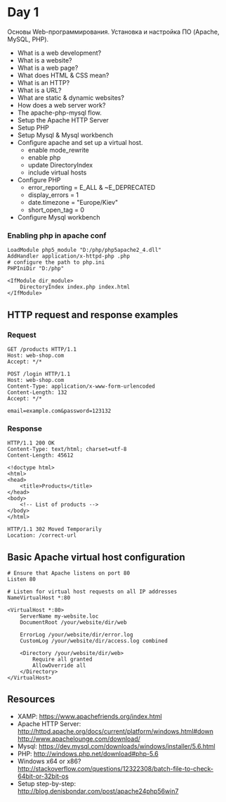 # Day 1

Основы Web-программирования. Установка и настройка ПО (Apache, MySQL, PHP).

* What is a web development?
* What is a website?
* What is a web page?
* What does HTML & CSS mean?
* What is an HTTP?
* What is a URL?
* What are static & dynamic websites?
* How does a web server work?
* The apache-php-mysql flow.
* Setup the Apache HTTP Server
* Setup PHP
* Setup Mysql & Mysql workbench
* Configure apache and set up a virtual host.
  * enable mode_rewrite
  * enable php
  * update DirectoryIndex
  * include virtual hosts
* Configure PHP
  * error_reporting = E_ALL & ~E_DEPRECATED
  * display_errors = 1
  * date.timezone = "Europe/Kiev"
  * short_open_tag = 0
* Configure Mysql workbench

### Enabling php in apache conf
```
LoadModule php5_module "D:/php/php5apache2_4.dll"
AddHandler application/x-httpd-php .php
# configure the path to php.ini
PHPIniDir "D:/php"
```
```
<IfModule dir_module>
    DirectoryIndex index.php index.html
</IfModule>
```

## HTTP request and response examples

### Request
```
GET /products HTTP/1.1
Host: web-shop.com
Accept: */*
```

```
POST /login HTTP/1.1
Host: web-shop.com
Content-Type: application/x-www-form-urlencoded
Content-Length: 132
Accept: */*

email=example.com&password=123132
```

### Response
```
HTTP/1.1 200 OK
Content-Type: text/html; charset=utf-8
Content-Length: 45612

<!doctype html>
<html>
<head>
    <title>Products</title>
</head>
<body>
    <!-- List of products -->
</body>
</html>
```

```
HTTP/1.1 302 Moved Temporarily
Location: /correct-url
```

## Basic Apache virtual host configuration
```
# Ensure that Apache listens on port 80
Listen 80

# Listen for virtual host requests on all IP addresses
NameVirtualHost *:80

<VirtualHost *:80>
    ServerName my-website.loc
    DocumentRoot /your/website/dir/web

    ErrorLog /your/website/dir/error.log
    CustomLog /your/website/dir/access.log combined

    <Directory /your/website/dir/web>
        Require all granted
        AllowOverride all
    </Directory>
</VirtualHost>
```

## Resources

* XAMP:
https://www.apachefriends.org/index.html
* Apache HTTP Server:
http://httpd.apache.org/docs/current/platform/windows.html#down
http://www.apachelounge.com/download/
* Mysql:
https://dev.mysql.com/downloads/windows/installer/5.6.html
* PHP:
http://windows.php.net/download#php-5.6
* Windows x64 or x86?
http://stackoverflow.com/questions/12322308/batch-file-to-check-64bit-or-32bit-os
* Setup step-by-step:
http://blog.denisbondar.com/post/apache24php56win7
